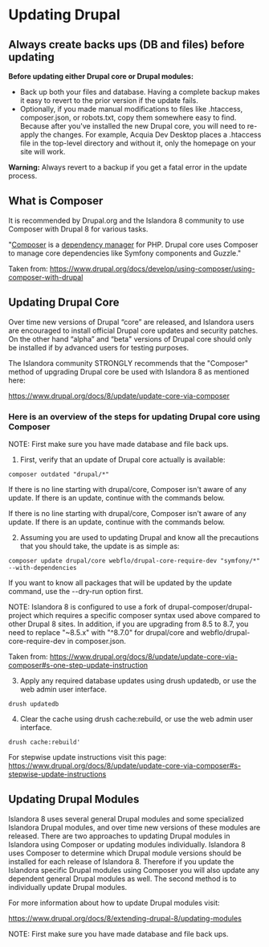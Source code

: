 # Updating Drupal 

## Always create backs ups (DB and files) before updating

**Before updating either Drupal core or Drupal modules:**
* Back up both your files and database. Having a complete backup makes it easy to revert to the prior version if the update fails.
* Optionally, if you made manual modifications to files like .htaccess, composer.json, or robots.txt, copy them somewhere easy to find. Because after you've installed the new Drupal core, you will need to re-apply the changes. For example, Acquia Dev Desktop places a .htaccess file in the top-level directory and without it, only the homepage on your site will work.

**Warning:** Always revert to a backup if you get a fatal error in the update process.

## What is Composer
It is recommended by Drupal.org and the Islandora 8 community to use Composer with Drupal 8 for various tasks. 

"[Composer](https://getcomposer.org/) is a [dependency manager](https://en.wikipedia.org/wiki/Package_manager) for PHP. Drupal core uses Composer to manage core dependencies like Symfony components and Guzzle."

Taken from: https://www.drupal.org/docs/develop/using-composer/using-composer-with-drupal

## Updating Drupal Core
Over time new versions of Drupal “core” are released, and Islandora users are encouraged to install official Drupal core updates and security patches. On the other hand “alpha” and “beta" versions of Drupal core should only be installed if by advanced users for testing purposes. 

The Islandora community STRONGLY recommends that the "Composer" method of upgrading Drupal core be used with Islandora 8 as mentioned here:

https://www.drupal.org/docs/8/update/update-core-via-composer

### Here is an overview of the steps for updating Drupal core using Composer

NOTE: First make sure you have made database and file back ups.

1) First, verify that an update of Drupal core actually is available:

`composer outdated "drupal/*"`

If there is no line starting with drupal/core, Composer isn't aware of any update. If there is an update, continue with the commands below.

If there is no line starting with drupal/core, Composer isn't aware of any update. If there is an update, continue with the commands below.

2) Assuming you are used to updating Drupal and know all the precautions that you should take, the update is as simple as:

`composer update drupal/core webflo/drupal-core-require-dev "symfony/*" --with-dependencies`

If you want to know all packages that will be updated by the update command, use the --dry-run option first.

NOTE: Islandora 8 is configured to use a fork of drupal-composer/drupal-project which requires a specific composer syntax used above compared to other Drupal 8 sites. In addition, if you are upgrading from 8.5 to 8.7, you need to replace "~8.5.x" with "^8.7.0" for drupal/core and webflo/drupal-core-require-dev in composer.json. 

Taken from:
https://www.drupal.org/docs/8/update/update-core-via-composer#s-one-step-update-instruction

3) Apply any required database updates using drush updatedb, or use the web admin user interface.  

`drush updatedb`

4) Clear the cache using drush cache:rebuild, or use the web admin user interface.

`drush cache:rebuild'`

For stepwise update instructions visit this page:
https://www.drupal.org/docs/8/update/update-core-via-composer#s-stepwise-update-instructions

## Updating Drupal Modules

Islandora 8 uses several general Drupal modules and some specialized Islandora Drupal modules, and over time new versions of these modules are released. There are two approaches to updating Drupal modules in Islandora using Composer or updating modules individually. Islandora 8 uses Composer to determine which Drupal module versions should be installed for each release of Islandora 8. Therefore if you update the Islandora specific Drupal modules using Composer you will also update any dependent general Drupal modules as well. The second method is to individually update Drupal modules.

For more information about how to update Drupal modules visit:

https://www.drupal.org/docs/8/extending-drupal-8/updating-modules

NOTE: First make sure you have made database and file back ups.
